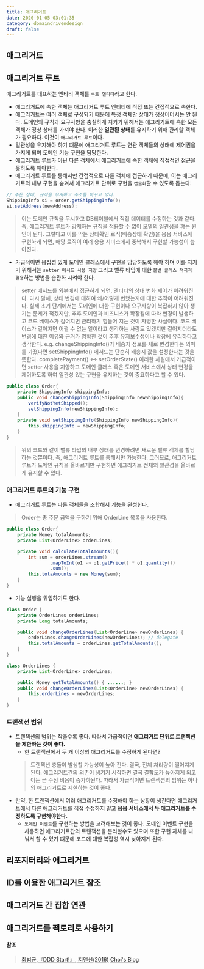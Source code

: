```yaml
---
title: 애그리거트
date: 2020-01-05 03:01:35
category: domaindrivendesign
draft: false
---
```


## 애그리거트

## 애그리거트 루트
애그리거트를 대표하는 엔티티 객체를 `루트 엔티티`라고 한다. 
- 애그리거트에 속한 객체는 애그리거트 루트 엔티티에 직접 또는 간접적으로 속한다.
- 애그리거트는 여러 객체로 구성되기 때문에 특정 객체만 상태가 정상이어서는 안 된다. 도메인의 규칙과 요구사항을 충실하게 지키기 위해서는 애그리거트에 속한 모든 객체가 정상 상태를 가져야 한다. 이러한 **일관된 상태**를 유지하기 위해 관리할 객체가 필요하다. 이것이 `애그리거트 루트`이다.
- 일관성을 유지해야 하기 떄문에 애그리거트 루트는 연관 객체들의 상태에 제어권을 가지게 되며 도메인 기능 구현을 담당한다.
- 애그리거트 루트가 아닌 다른 객체에서 애그리거트에 속한 객체에 직접적인 접근을 못하도록 해야한다.
- 애그리거트 루트를 통해서만 간접적으로 다른 객체에 접근하기 때문에, 이는 애그리거트의 내부 구현을 숨겨서 애그리거트 단위로 구현을 `캡슐화`할 수 있도록 돕는다. 
```java
// 주문 상태, 규칙을 무시하고 주소를 바꾸고 있다.
ShippingInfo si = order.getShippingInfo();
si.setAddress(newAddress);
```
> 이는 도메인 규칙을 무시하고 DB테이블에서 직접 데이터를 수정하는 것과 같다. 즉, 애그리거트 루트가 강제하는 규칙을 적용할 수 없어 모델의 일관성을 꺠는 원인이 된다. 
그렇다고 이를 막는 상태확인 로직(배송상태 확인)을 응용 서비스에 구현하게 되면, 해당 로직이 여러 응용 서비스에서 중복해서 구현할 가능성이 높아진다.

- 가급적이면 응집성 있게 도메인 클래스에서 구현을 담당하도록 해야 하며 이를 지키기 위해서는 `setter 메서드 사용 지양` 그리고 벨류 타입에 대한 `불변 클래스 적극적 활용`하는 방법을 습관화 시켜야 한다.
> setter 메서드를 외부에서 접근하게 되면, 엔티티의 상태 변화 제어가 어려워진다. 다시 말해, 상태 변경에 대하여 왜/어떻게 변했는지에 대한 추적이 어려워진다.
실제 초기 단계에서는 도메인에 대한 구현이나 요구사항이 복잡하지 않아 생기는 문제가 적겠지만, 추후 도메인과 비즈니스가 확장됨에 따라 변경이 발생하고 코드 베이스가 길어지면 관리하기 힘들어 지는 것이 자명한 사실이다. 코드 베이스가 길어지면 어쩔 수 없는 일이라고 생각하는 사람도 있겠지만 길어지더라도 변경에 대한 이유와 근거가 명확한 것이 추후 유지보수성이나 확장에 유리하다고 생각한다. e.g. changeShippingInfo()가 배송지 정보를 새로 변경한다는 의미를 가졌다면 setShippingInfo() 메서드는 단순히 배송지 값을 설정한다는 것을 뜻한다. completePayment() <-> setOrderState()
이러한 차원에서 가급적이면 setter 사용을 지양하고 도메인 클래스 혹은 도메인 서비스에서 상태 변경을 제어하도록 하여 일관성 있는 구현을 유지하는 것이 중요하다고 할 수 있다.
```java
public class Order{
    private ShippingInfo shippingInfo;
    public void changeShippingInfo(ShippingInfo newShippingInfo){
        verifyNotYetShipped();
        setShippingInfo(newShippingInfo);
    }
    private void setShippingInfo(ShippingInfo newShippingInfo){
        this.shippingInfo = newShippingInfo;
    }
}
```
> 위의 코드와 같이 밸류 타입의 내부 상태를 변경하려면 새로운 밸류 객체를 할당하는 것뿐이다. 즉, 애그리거트 루트를 통해서만 가능한다. 그러므로, 애그리거트 루트가 도메인 규칙을 올바르게만 구현하면 애그리거트 전체의 일관성을 올바르게 유지할 수 있다.

### 애그리거트 루트의 기능 구현
- 애그리거트 루트는 다른 객체들을 조합해서 기능을 완성한다.
> Order는 총 주문 금액을 구하기 위해 OrderLine 목록을 사용한다.
```java
public class Order{
    private Money totalAmounts;
    private List<OrderLine> orderLines;

    private void calculateTotalAmounts(){
        int sum = orderLines.stream()
                .mapToInt(o1 -> o1.getPrice() * o1.quantity())
                .sum();
        this.totaAmounts = new Money(sum);
    }
}
```
- 기능 실행을 위임하기도 한다.
```java
class Order {
    private OrderLines orderLines;
    private Long totalAmounts;

    public void changeOrderLines(List<OrderLine> newOrderLines) {
        orderLines.changeOrderLines(newOrderLines); // delegate
        this.totalAmounts = orderLines.getTotalAmounts();
    }
}

class OrderLines {
    private List<OrderLine> orderLines;

    public Money getTotalAmounts() { ......; } 
    public void changeOrderLines(List<OrderLine> newOrderLines) {
        this.orderLines = newOrderLines;
    }
}
```

### 트랜잭션 범위
- 트랜잭션의 범위는 작을수록 좋다. 따라서 가급적이면 **애그리거트 단위로 트랜잭션을 제한하는 것이 좋다.**
  - 한 트랜잭션에서 두 개 이상의 애그리거트를 수정하게 된다면?
  > 트랜잭션 충돌이 발생할 가능성이 높아 진다. 결국, 전체 처리량이 떨어지게 된다.
  > 애그리거트간의 의존이 생기기 시작하면 결국 결합도가 높아지게 되고 이는 곧 수정 비용이 증가하된다. 따라서 가급적이면 트랜잭션의 범위는 하나의 애그리거트로 제한하는 것이 좋다.
- 만약, 한 트랜잭션에서 여러 애그리거트를 수정해야 하는 상황이 생긴다면 애그리거트에서 다른 애그리거트를 직접 수정하지 말고 **응용 서비스에서 두 애그리거트를 수정하도록 구현해야한다.**
  - `도메인 이벤트`를 구현하는 방법을 고려해보는 것이 좋다. 도메인 이벤트 구현을 사용하면 애그리거트간의 트랜잭션을 분리할수도 있으며 또한 구현 자체를 나눠서 할 수 있기 떄문에 코드에 대한 복잡성 역시 낮아지게 된다.


## 리포지터리와 애그리거트

## ID를 이용한 애그리거트 참조

## 애그리거트 간 집합 연관

## 애그리거트를 팩토리로 사용하기





#### 참조
> [최범균,『DDD Start!』, 지앤선(2016)](https://www.aladin.co.kr/shop/wproduct.aspx?ItemId=84000742)
> [Choi's Blog](https://stylishc.tistory.com/146)